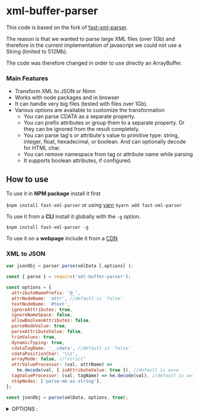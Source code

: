 # xml-buffer-parser

This code is based on the fork of [fast-xml-parser](https://www.npmjs.com/package/fast-xml-parser).

The reason is that we wanted to parse large XML files (over 1Gb) and therefore in the current implementation of javascript we could not use a String (limited to 512Mb).

The code was therefore changed in order to use directly an ArrayBuffer.

### Main Features

- Transform XML to JSON or Nimn
- Works with node packages and in browser
- It can handle very big files (tested with files over 1Gb).
- Various options are available to customize the transformation
  - You can parse CDATA as a separate property.
  - You can prefix attributes or group them to a separate property. Or they can be ignored from the result completely.
  - You can parse tag's or attribute's value to primitive type: string, integer, float, hexadecimal, or boolean. And can optionally decode for HTML char.
  - You can remove namespace from tag or attribute name while parsing
  - It supports boolean attributes, if configured.

## How to use

To use it in **NPM package** install it first

`$npm install fast-xml-parser` or using [yarn](https://yarnpkg.com/) `$yarn add fast-xml-parser`

To use it from a **CLI** install it globally with the `-g` option.

`$npm install fast-xml-parser -g`

To use it on a **webpage** include it from a [CDN](https://cdnjs.com/libraries/fast-xml-parser)

### XML to JSON

```js
var jsonObj = parser.parse(xmlData [,options] );
```

```js
const { parse } = require('xml-buffer-parser');

const options = {
  attributeNamePrefix: '@_',
  attrNodeName: 'attr', //default is 'false'
  textNodeName: '#text',
  ignoreAttributes: true,
  ignoreNameSpace: false,
  allowBooleanAttributes: false,
  parseNodeValue: true,
  parseAttributeValue: false,
  trimValues: true,
  dynamicTyping: true,
  cdataTagName: '__cdata', //default is 'false'
  cdataPositionChar: '\\c',
  arrayMode: false, //"strict"
  attrValueProcessor: (val, attrName) =>
    he.decode(val, { isAttributeValue: true }), //default is a=>a
  tagValueProcessor: (val, tagName) => he.decode(val), //default is a=>a
  stopNodes: ['parse-me-as-string'],
};

const jsonObj = parse(xmlData, options, true);
```

<details>
	<summary>OPTIONS :</summary>

- **attributeNamePrefix** : prepend given string to attribute name for identification
- **attrNodeName**: (Valid name) Group all the attributes as properties of given name.
- **ignoreAttributes** : Ignore attributes to be parsed.
- **ignoreNameSpace** : Remove namespace string from tag and attribute names.
- **allowBooleanAttributes** : a tag can have attributes without any value
- **parseNodeValue** : Parse the value of text node to float, integer, or boolean.
- **parseAttributeValue** : Parse the value of an attribute to float, integer, or boolean.
- **trimValues** : trim string values of an attribute or node
- **decodeHTMLchar** : This options has been removed from 3.3.4. Instead, use tagValueProcessor, and attrValueProcessor. See above example.
- **cdataTagName** : If specified, parser parse CDATA as nested tag instead of adding it's value to parent tag.
- **cdataPositionChar** : It'll help to covert JSON back to XML without losing CDATA position.
- **arrayMode** : When `false`, a tag with single occurrence is parsed as an object but as an array in case of multiple occurences. When `true`, a tag will be parsed as an array always excluding leaf nodes. When `strict`, all the tags will be parsed as array only. When instance of `RegEx`, only tags will be parsed as array that match the regex. When `function` a tag name is passed to the callback that can be checked.
- **tagValueProcessor** : Process tag value during transformation. Like HTML decoding, word capitalization, etc. Applicable in case of string only.
- **attrValueProcessor** : Process attribute value during transformation. Like HTML decoding, word capitalization, etc. Applicable in case of string only.
- **stopNodes** : an array of tag names which are not required to be parsed. Instead their values are parsed as string.

</details>
